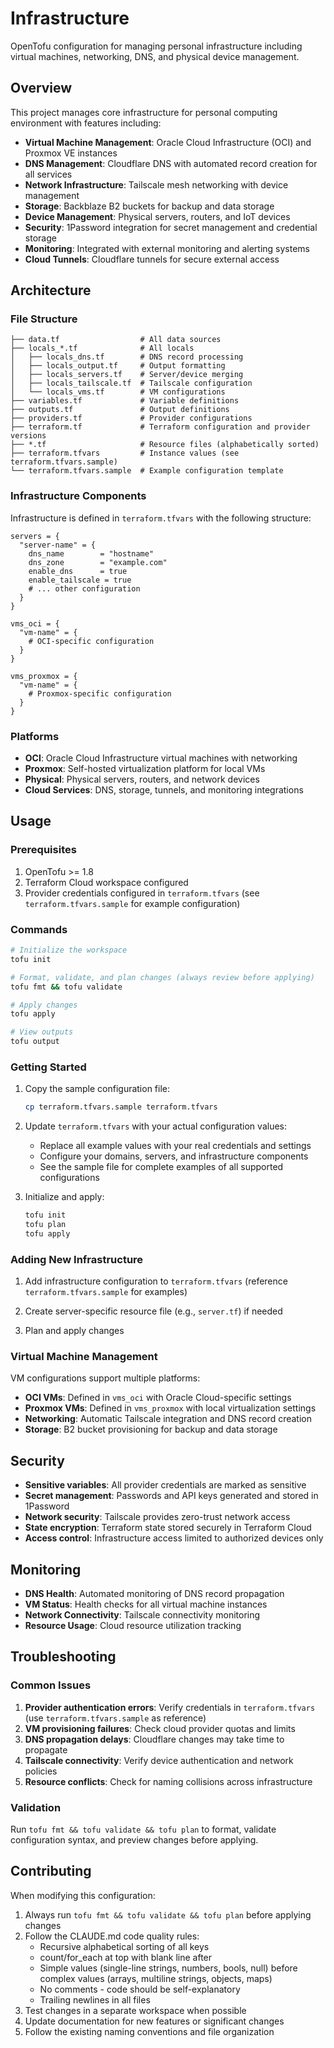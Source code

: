 # Infrastructure

OpenTofu configuration for managing personal infrastructure including virtual machines, networking, DNS, and physical device management.

## Overview

This project manages core infrastructure for personal computing environment with features including:

- **Virtual Machine Management**: Oracle Cloud Infrastructure (OCI) and Proxmox VE instances
- **DNS Management**: Cloudflare DNS with automated record creation for all services
- **Network Infrastructure**: Tailscale mesh networking with device management
- **Storage**: Backblaze B2 buckets for backup and data storage
- **Device Management**: Physical servers, routers, and IoT devices
- **Security**: 1Password integration for secret management and credential storage
- **Monitoring**: Integrated with external monitoring and alerting systems
- **Cloud Tunnels**: Cloudflare tunnels for secure external access

## Architecture

### File Structure

```
├── data.tf                  # All data sources
├── locals_*.tf              # All locals
│   ├── locals_dns.tf        # DNS record processing
│   ├── locals_output.tf     # Output formatting
│   ├── locals_servers.tf    # Server/device merging
│   ├── locals_tailscale.tf  # Tailscale configuration
│   └── locals_vms.tf        # VM configurations
├── variables.tf             # Variable definitions
├── outputs.tf               # Output definitions
├── providers.tf             # Provider configurations
├── terraform.tf             # Terraform configuration and provider versions
├── *.tf                     # Resource files (alphabetically sorted)
├── terraform.tfvars         # Instance values (see terraform.tfvars.sample)
└── terraform.tfvars.sample  # Example configuration template
```

### Infrastructure Components

Infrastructure is defined in `terraform.tfvars` with the following structure:

```hcl
servers = {
  "server-name" = {
    dns_name        = "hostname"
    dns_zone        = "example.com"
    enable_dns      = true
    enable_tailscale = true
    # ... other configuration
  }
}

vms_oci = {
  "vm-name" = {
    # OCI-specific configuration
  }
}

vms_proxmox = {
  "vm-name" = {
    # Proxmox-specific configuration
  }
}
```

### Platforms

- **OCI**: Oracle Cloud Infrastructure virtual machines with networking
- **Proxmox**: Self-hosted virtualization platform for local VMs
- **Physical**: Physical servers, routers, and network devices
- **Cloud Services**: DNS, storage, tunnels, and monitoring integrations

## Usage

### Prerequisites

1. OpenTofu >= 1.8
2. Terraform Cloud workspace configured
3. Provider credentials configured in `terraform.tfvars` (see `terraform.tfvars.sample` for example configuration)

### Commands

```bash
# Initialize the workspace
tofu init

# Format, validate, and plan changes (always review before applying)
tofu fmt && tofu validate

# Apply changes
tofu apply

# View outputs
tofu output
```

### Getting Started

1. Copy the sample configuration file:
   ```bash
   cp terraform.tfvars.sample terraform.tfvars
   ```

2. Update `terraform.tfvars` with your actual configuration values:
   - Replace all example values with your real credentials and settings
   - Configure your domains, servers, and infrastructure components
   - See the sample file for complete examples of all supported configurations

3. Initialize and apply:
   ```bash
   tofu init
   tofu plan
   tofu apply
   ```

### Adding New Infrastructure

1. Add infrastructure configuration to `terraform.tfvars` (reference `terraform.tfvars.sample` for examples)

2. Create server-specific resource file (e.g., `server.tf`) if needed

3. Plan and apply changes

### Virtual Machine Management

VM configurations support multiple platforms:

- **OCI VMs**: Defined in `vms_oci` with Oracle Cloud-specific settings
- **Proxmox VMs**: Defined in `vms_proxmox` with local virtualization settings
- **Networking**: Automatic Tailscale integration and DNS record creation
- **Storage**: B2 bucket provisioning for backup and data storage

## Security

- **Sensitive variables**: All provider credentials are marked as sensitive
- **Secret management**: Passwords and API keys generated and stored in 1Password
- **Network security**: Tailscale provides zero-trust network access
- **State encryption**: Terraform state stored securely in Terraform Cloud
- **Access control**: Infrastructure access limited to authorized devices only

## Monitoring

- **DNS Health**: Automated monitoring of DNS record propagation
- **VM Status**: Health checks for all virtual machine instances
- **Network Connectivity**: Tailscale connectivity monitoring
- **Resource Usage**: Cloud resource utilization tracking

## Troubleshooting

### Common Issues

1. **Provider authentication errors**: Verify credentials in `terraform.tfvars` (use `terraform.tfvars.sample` as reference)
2. **VM provisioning failures**: Check cloud provider quotas and limits
3. **DNS propagation delays**: Cloudflare changes may take time to propagate
4. **Tailscale connectivity**: Verify device authentication and network policies
5. **Resource conflicts**: Check for naming collisions across infrastructure

### Validation

Run `tofu fmt && tofu validate && tofu plan` to format, validate configuration syntax, and preview changes before applying.

## Contributing

When modifying this configuration:

1. Always run `tofu fmt && tofu validate && tofu plan` before applying changes
2. Follow the CLAUDE.md code quality rules:
   - Recursive alphabetical sorting of all keys
   - count/for_each at top with blank line after
   - Simple values (single-line strings, numbers, bools, null) before complex values (arrays, multiline strings, objects, maps)
   - No comments - code should be self-explanatory
   - Trailing newlines in all files
3. Test changes in a separate workspace when possible
4. Update documentation for new features or significant changes
5. Follow the existing naming conventions and file organization
